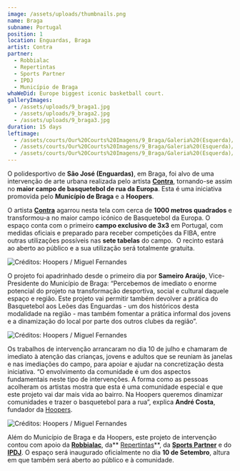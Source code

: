 ```yaml
---
image: /assets/uploads/thumbnails.png
name: Braga
subname: Portugal
position: 1
location: Enguardas, Braga
artist: Contra
partner:
  - Robbialac
  - Repertintas
  - Sports Partner
  - IPDJ
  - Município de Braga
whaWeDid: Europe biggest iconic basketball court.
galleryImages:
  - /assets/uploads/9_braga1.jpg
  - /assets/uploads/9_braga2.jpg
  - /assets/uploads/9_braga3.jpg
duration: 15 days
leftimage:
  - /assets/courts/Our%20Courts%20Imagens/9_Braga/Galeria%20(Esquerda)/1.jpg
  - /assets/courts/Our%20Courts%20Imagens/9_Braga/Galeria%20(Esquerda)/2.jpg
  - /assets/courts/Our%20Courts%20Imagens/9_Braga/Galeria%20(Esquerda)/3.jpg
---
```

O polidesportivo de **São José (Enguardas)**, em Braga, foi alvo de uma intervenção de arte urbana realizada pelo artista **[Contra](https://www.instagram.com/contra.rua/)**, tornando-se assim no **maior campo de basquetebol de rua da Europa**. Esta é uma iniciativa promovida pelo **Município de Braga** e a **Hoopers**.

O artista **[Contra](https://www.instagram.com/contra.rua/)** agarrou nesta tela com cerca de **1000 metros quadrados** e transformou-a no maior campo icónico de Basquetebol da Europa. O espaço conta com o primeiro **campo exclusivo de 3x3** em Portugal, com medidas oficiais e preparado para receber competições da FIBA, entre outras utilizações possíveis nas **sete tabelas** do campo.  O recinto estará ao aberto ao público e a sua utilização será totalmente gratuita.

![Créditos: Hoopers / Miguel Fernandes](/assets/uploads/1_braga_makingof.jpg "Créditos: Hoopers / Miguel Fernandes")

O projeto foi apadrinhado desde o primeiro dia por **Sameiro Araújo**, Vice-Presidente do Município de Braga: “Percebemos de imediato o enorme potencial do projeto na transformação desportiva, social e cultural daquele espaço e região. Este projeto vai permitir também devolver a prática do Basquetebol aos Leões das Enguardas - um dos históricos desta modalidade na região - mas também fomentar a prática informal dos jovens e a dinamização do local por parte dos outros clubes da região”.

![Créditos: Hoopers / Miguel Fernandes](/assets/uploads/3_braga_makingof.jpg "Créditos: Hoopers / Miguel Fernandes")

Os trabalhos de intervenção arrancaram no dia 10 de julho e chamaram de imediato à atenção das crianças, jovens e adultos que se reuniam às janelas e nas imediações do campo, para apoiar e ajudar na concretização desta iniciativa. “O envolvimento da comunidade é um dos aspectos fundamentais neste tipo de intervenções. A forma como as pessoas acolheram os artistas mostra que esta é uma comunidade especial e que este projeto vai dar mais vida ao bairro. Na Hoopers queremos dinamizar comunidades e trazer o basquetebol para a rua”, explica **André Costa**, fundador da [Hoopers](https://hoopers.club/?lang=pt).

![Créditos: Hoopers / Miguel Fernandes](/assets/uploads/4_braga_makingof.png "Créditos: Hoopers / Miguel Fernandes")

Além do Município de Braga e da Hoopers, este projeto de intervenção contou com apoio da **[Robbialac](https://tintasrobbialac.pt/)**, da** [Repertintas](https://www.facebook.com/repertintas/)**, da **[Sports Partner](https://www.sportspartner.com.pt/)** e do **[IPDJ](https://ipdj.gov.pt/)**. O espaço será inaugurado oficialmente no dia **10 de Setembro**, altura em que também será aberto ao público e à comunidade.